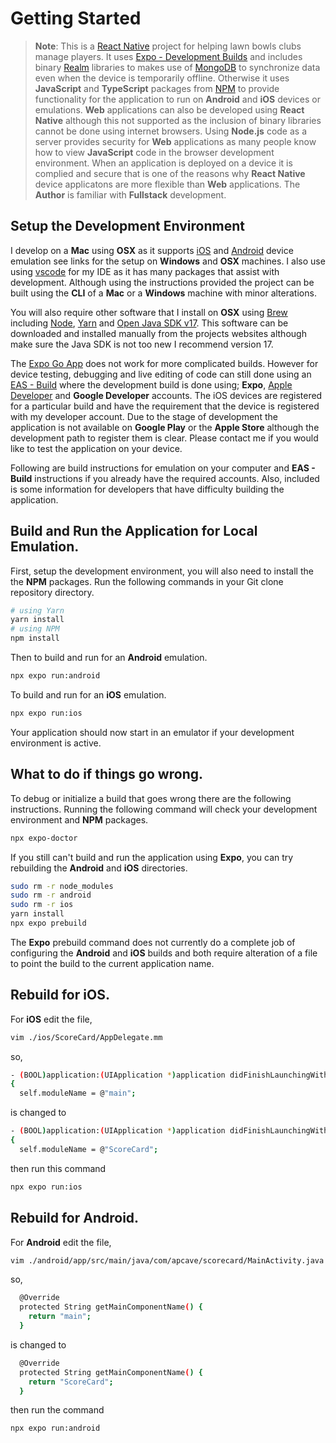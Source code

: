 # Getting Started

> **Note**: This is a [React Native](https://reactnative.dev) project for helping lawn bowls clubs manage players. It uses [Expo - Development Builds](https://docs.expo.dev/develop/development-builds/create-a-build/) and includes binary [Realm](https://realm.io) libraries to makes use of [MongoDB](https://docs.mongodb.org) to synchronize data even when the device is temporarily offline. Otherwise it uses **JavaScript** and **TypeScript** packages from [NPM](https://www.npmjs.com) to provide functionality for the application to run on **Android** and **iOS** devices or emulations. **Web** applications can also be developed using **React Native** although this not supported as the inclusion of binary libraries cannot be done using internet browsers. Using **Node.js** code as a server provides security for **Web** applications as many people know how to view **JavaScript** code in the browser development environment. When an application is deployed on a device it is complied and secure that is one of the reasons why **React Native** device applicatons are more flexible than **Web** applications. The **Author** is familiar with **Fullstack** development.

## Setup the Development Environment

I develop on a **Mac** using **OSX** as it supports [iOS](https://docs.expo.dev/workflow/ios-simulator/) and [Android](https://docs.expo.dev/workflow/android-studio-emulator/) device emulation see links for the setup on **Windows** and **OSX** machines.
I also use using [vscode](https://code.visualstudio.com) for my IDE as it has many packages that assist with development.
Although using the instructions provided the project can be built using the **CLI** of a **Mac** or a **Windows** machine with minor alterations.

You will also require other software that I install on **OSX** using [Brew](https://brew.sh) including [Node](https://formulae.brew.sh/formula/node), [Yarn](https://formulae.brew.sh/formula/yarn) and [Open Java SDK v17](https://formulae.brew.sh/formula/openjdk@17). This software can be downloaded and installed manually from the projects websites although make sure the Java SDK is not too new I recommend version 17.

The [Expo Go App](https://expo.dev/expo-go) does not work for more complicated builds. However for device testing, debugging and live editing of code can still done using an [EAS - Build](https://docs.expo.dev/build/introduction/) where the development build is done using; **Expo**, [Apple Developer](https://developer.apple.com) and **Google Developer** accounts. The iOS devices are registered for a particular build and have the requirement that the device is registered with my developer account. Due to the stage of development the application is not available on **Google Play** or the **Apple Store** although the development path to register them is clear. Please contact me if you would like to test the application on your device.

Following are build instructions for emulation on your computer and **EAS - Build** instructions if you already have the required accounts. Also, included is some information for developers that have difficulty building the application.

## Build and Run the Application for Local Emulation.

First, setup the development environment, you will also need to install the the **NPM** packages. Run the following commands in your Git clone repository directory.

```bash
# using Yarn
yarn install
# using NPM
npm install
```

Then to build and run for an **Android** emulation.

```bash
npx expo run:android
```

To build and run for an **iOS** emulation.

```bash
npx expo run:ios
```

Your application should now start in an emulator if your development environment is active.

## What to do if things go wrong.

To debug or initialize a build that goes wrong there are the following instructions.
Running the following command will check your development environment and **NPM** packages.

```bash
npx expo-doctor
```

If you still can't build and run the application using **Expo**, you can try rebuilding the **Android** and **iOS** directories.

```bash
sudo rm -r node_modules
sudo rm -r android
sudo rm -r ios
yarn install
npx expo prebuild
```

The **Expo** prebuild command does not currently do a complete job of configuring the **Android** and **iOS** builds and both require alteration of a file to point the build to the current application name.

## Rebuild for iOS.

For **iOS** edit the file,

```bash
vim ./ios/ScoreCard/AppDelegate.mm
```

so,

```bash
- (BOOL)application:(UIApplication *)application didFinishLaunchingWithOptions:(NSDictionary *)launchOptions
{
  self.moduleName = @"main";
```

is changed to

```bash
- (BOOL)application:(UIApplication *)application didFinishLaunchingWithOptions:(NSDictionary *)launchOptions
{
  self.moduleName = @"ScoreCard";
```

then run this command

```bash
npx expo run:ios
```

## Rebuild for Android.

For **Android** edit the file,

```bash
vim ./android/app/src/main/java/com/apcave/scorecard/MainActivity.java
```

so,

```bash
  @Override
  protected String getMainComponentName() {
    return "main";
  }
```

is changed to

```bash
  @Override
  protected String getMainComponentName() {
    return "ScoreCard";
  }
```

then run the command

```bash
npx expo run:android
```
